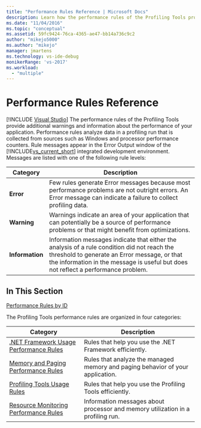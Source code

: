 ```yaml
---
title: "Performance Rules Reference | Microsoft Docs"
description: Learn how the performance rules of the Profiling Tools provide additional warnings and information about the performance of your application.
ms.date: "11/04/2016"
ms.topic: "conceptual"
ms.assetid: 59fc9424-76ca-4365-ae47-bb14a736c9c2
author: "mikejo5000"
ms.author: "mikejo"
manager: jmartens
ms.technology: vs-ide-debug
monikerRange: 'vs-2017'
ms.workload:
  - "multiple"
---
```

# Performance Rules Reference

 [!INCLUDE [Visual Studio](~/includes/applies-to-version/vs-not-mac.md)]
The performance rules of the Profiling Tools provide additional warnings and information about the performance of your application. Performance rules analyze data in a profiling run that is collected from sources such as Windows and processor performance counters. Rule messages appear in the Error Output window of the [!INCLUDE[vs_current_short](../code-quality/includes/vs_current_short_md.md)] integrated development environment. Messages are listed with one of the following rule levels:

|Category|Description|
|-|-|
|**Error**|Few rules generate Error messages because most performance problems are not outright errors. An Error message can indicate a failure to collect profiling data.|
|**Warning**|Warnings indicate an area of your application that can potentially be a source of performance problems or that might benefit from optimizations.|
|**Information**|Information messages indicate that either the analysis of a rule condition did not reach the threshold to generate an Error message, or that the information in the message is useful but does not reflect a performance problem.|

## In This Section

[Performance Rules by ID](../profiling/performance-rules-by-id.md)

The Profiling Tools performance rules are organized in four categories:

|Category|Description|
|-|-|
|[.NET Framework Usage Performance Rules](../profiling/dotnet-framework-usage-performance-rules.md)|Rules that help you use the .NET Framework efficiently.|
|[Memory and Paging Performance Rules](../profiling/memory-and-paging-performance-rules.md)|Rules that analyze the managed memory and paging behavior of your application.|
|[Profiling Tools Usage Rules](../profiling/profiling-tools-usage-rules.md)|Rules that help you use the Profiling Tools efficiently.|
|[Resource Monitoring Performance Rules](../profiling/resource-monitoring-performance-rules.md)|Information messages about processor and memory utilization in a profiling run.|
